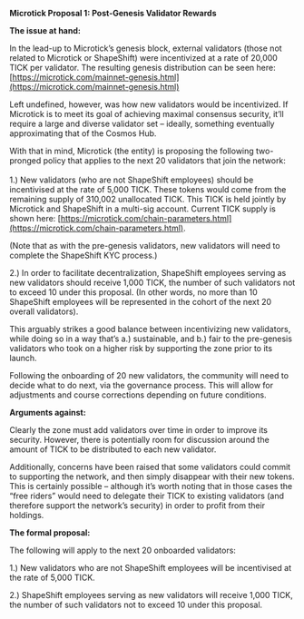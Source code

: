 **Microtick Proposal 1: Post-Genesis Validator Rewards**

**The issue at hand:**

In the lead-up to Microtick’s genesis block, external validators (those not related to Microtick or ShapeShift) were incentivized at a rate of 20,000 TICK per validator. The resulting genesis distribution can be seen here: [https://microtick.com/mainnet-genesis.html](https://microtick.com/mainnet-genesis.html)

Left undefined, however, was how new validators would be incentivized. If Microtick is to meet its goal of achieving maximal consensus security, it’ll require a large and diverse validator set – ideally, something eventually approximating that of the Cosmos Hub.

With that in mind, Microtick (the entity) is proposing the following two-pronged policy that applies to the next 20 validators that join the network: \
 \
1.) New validators (who are not ShapeShift employees) should be incentivised at the rate of 5,000 TICK. These tokens would come from the remaining supply of 310,002 unallocated TICK. This TICK is held jointly by Microtick and ShapeShift in a multi-sig account. Current TICK supply is shown here: [https://microtick.com/chain-parameters.html](https://microtick.com/chain-parameters.html).

(Note that as with the pre-genesis validators, new validators will need to complete the ShapeShift KYC process.)

2.) In order to facilitate decentralization, ShapeShift employees serving as new validators should receive 1,000 TICK, the number of such validators not to exceed 10 under this proposal. (In other words, no more than 10 ShapeShift employees will be represented in the cohort of the next 20 overall validators).

This arguably strikes a good balance between incentivizing new validators, while doing so in a way that’s a.) sustainable, and b.) fair to the pre-genesis validators who took on a higher risk by supporting the zone prior to its launch.

Following the onboarding of 20 new validators, the community will need to decide what to do next, via the governance process. This will allow for adjustments and course corrections depending on future conditions.

**Arguments against:**

Clearly the zone must add validators over time in order to improve its security. However, there is potentially room for discussion around the amount of TICK to be distributed to each new validator.

Additionally, concerns have been raised that some validators could commit to supporting the network, and then simply disappear with their new tokens. This is certainly possible – although it’s worth noting that in those cases the “free riders” would need to delegate their TICK to existing validators (and therefore support the network’s security) in order to profit from their holdings.

**The formal proposal:**

The following will apply to the next 20 onboarded validators:

1.) New validators who are not ShapeShift employees will be incentivised at the rate of 5,000 TICK. 

2.) ShapeShift employees serving as new validators will receive 1,000 TICK, the number of such validators not to exceed 10 under this proposal.